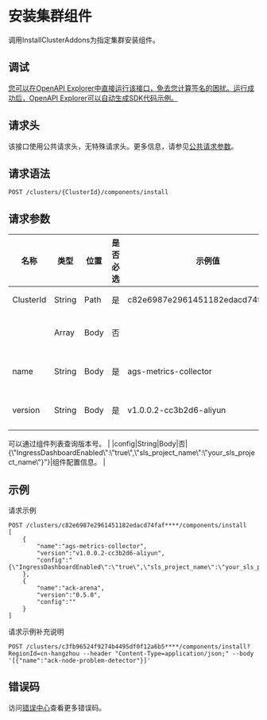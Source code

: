 # 安装集群组件

调用InstallClusterAddons为指定集群安装组件。

## 调试

[您可以在OpenAPI Explorer中直接运行该接口，免去您计算签名的困扰。运行成功后，OpenAPI Explorer可以自动生成SDK代码示例。](https://api.aliyun.com/#product=CS&api=InstallClusterAddons&type=ROA&version=2015-12-15)

## 请求头

该接口使用公共请求头，无特殊请求头。更多信息，请参见[公共请求参数](~~167755~~)。

## 请求语法

```
POST /clusters/{ClusterId}/components/install 
```

## 请求参数

|名称|类型|位置|是否必选|示例值|描述|
|--|--|--|----|---|--|
|ClusterId|String|Path|是|c82e6987e2961451182edacd74faf\*\*\*\*|集群ID。 |
| |Array|Body|否| |请求体参数。 |
|name|String|Body|是|ags-metrics-collector|组件名称。 |
|version|String|Body|是|v1.0.0.2-cc3b2d6-aliyun|组件版本。

 可以通过组件列表查询版本号。 |
|config|String|Body|否|\{\\"IngressDashboardEnabled\\":\\"true\\",\\"sls\_project\_name\\":\\"your\_sls\_project\_name\\"\}"\}|组件配置信息。 |

## 示例

请求示例

```
POST /clusters/c82e6987e2961451182edacd74faf****/components/install 
[
    {
        "name":"ags-metrics-collector",
        "version":"v1.0.0.2-cc3b2d6-aliyun",
        "config":"{\"IngressDashboardEnabled\":\"true\",\"sls_project_name\":\"your_sls_project_name\"}\"}"
    },
    {
        "name":"ack-arena",
        "version":"0.5.0",
        "config":""
    }
]
```

请求示例补充说明

```
POST /clusters/c3fb96524f9274b4495df0f12a6b5****/components/install?RegionId=cn-hangzhou --header "Content-Type=application/json;" --body '[{"name":"ack-node-problem-detector"}]'
```

## 错误码

访问[错误中心](https://error-center.aliyun.com/status/product/CS)查看更多错误码。


